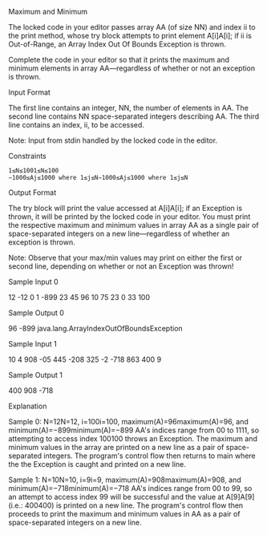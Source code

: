  Maximum and Minimum 
 
 The locked code in your editor passes array AA (of size NN) and index ii to the print method, whose try block attempts to print element A[i]A[i]; if ii is Out-of-Range, an Array Index Out Of Bounds Exception is thrown.

Complete the code in your editor so that it prints the maximum and minimum elements in array AA—regardless of whether or not an exception is thrown.

Input Format

The first line contains an integer, NN, the number of elements in AA.
The second line contains NN space-separated integers describing AA.
The third line contains an index, ii, to be accessed.

Note: Input from stdin handled by the locked code in the editor.

Constraints

    1≤N≤1001≤N≤100
    −1000≤Aj≤1000 where 1≤j≤N−1000≤Aj≤1000 where 1≤j≤N

Output Format

The try block will print the value accessed at A[i]A[i]; if an Exception is thrown, it will be printed by the locked code in your editor.
You must print the respective maximum and minimum values in array AA as a single pair of space-separated integers on a new line—regardless of whether an exception is thrown.

Note: Observe that your max/min values may print on either the first or second line, depending on whether or not an Exception was thrown!

Sample Input 0

12
-12 0 1 -899 23 45 96 10 75 23 0 33
100

Sample Output 0

96 -899
java.lang.ArrayIndexOutOfBoundsException

Sample Input 1

10
4 908 -05 445 -208 325 -2 -718 863 400
9   

Sample Output 1

400
908 -718

Explanation

Sample 0:
N=12N=12, i=100i=100, maximum(A)=96maximum(A)=96, and minimum(A)=−899minimum(A)=−899
AA's indices range from 00 to 1111, so attempting to access index 100100 throws an Exception. The maximum and minimum values in the array are printed on a new line as a pair of space-separated integers. The program's control flow then returns to main where the the Exception is caught and printed on a new line.

Sample 1:
N=10N=10, i=9i=9, maximum(A)=908maximum(A)=908, and minimum(A)=−718minimum(A)=−718
AA's indices range from 00 to 99, so an attempt to access index 99 will be successful and the value at A[9]A[9] (i.e.: 400400) is printed on a new line. The program's control flow then proceeds to print the maximum and minimum values in AA as a pair of space-separated integers on a new line.